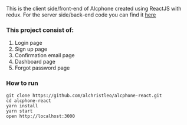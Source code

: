This is the client side/front-end of Alcphone created using ReactJS with redux. For the server side/back-end code you can find it [here](https://github.com/alchristleo/alcphone-api)

### This project consist of:
1. Login page
2. Sign up page
3. Confirmation email page
4. Dashboard page
5. Forgot password page

### How to run
```
git clone https://github.com/alchristleo/alcphone-react.git
cd alcphone-react
yarn install
yarn start
open http://localhost:3000
```
